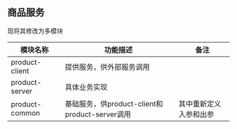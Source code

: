 ## 商品服务

现将其修改为多模块

| 模块名称 |功能描述  | 备注 |
| --- | --- | --- |
| product-client | 提供服务，供外部服务调用 | |
| product-server | 具体业务实现 |  |
| product-common | 基础服务，供product-client和product-server调用 | 其中重新定义入参和出参 |
